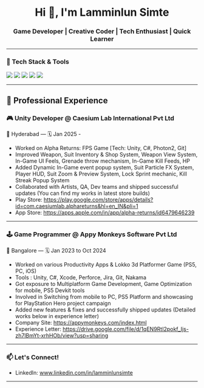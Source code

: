 <h1 align="center">Hi 👋, I'm Lamminlun Simte</h1>
<h3 align="center"> Game Developer | Creative Coder | Tech Enthusiast | Quick Learner</h3>

---

### 🧰 Tech Stack & Tools
<p align="left">
  <img src="https://img.shields.io/badge/Unity-100000?style=for-the-badge&logo=unity&logoColor=white" />
  <img src="https://img.shields.io/badge/C%23-239120?style=for-the-badge&logo=c-sharp&logoColor=white" />
  <img src="https://img.shields.io/badge/C++-00599C?style=for-the-badge&logo=c%2B%2B&logoColor=white" />
  <img src="https://img.shields.io/badge/Git-F05032?style=for-the-badge&logo=git&logoColor=white" />
  <img src="https://img.shields.io/badge/Xcode-1575F9?style=for-the-badge&logo=xcode&logoColor=white" />
</p>

---
## 🏢 Professional Experience

### 🎮 Unity Developer @ Caesium Lab International Pvt Ltd
📍 Hyderabad — 🗓️ Jan 2025 - 

- Worked on Alpha Returns: FPS Game [Tech: Unity, C#, Photon2, Git]
- Improved Weapon, Suit Inventory & Shop System, Weapon View System, In-Game UI Feels, Grenade throw mechanism, In-Game Kill Feeds, HP 
- Added Dynamic In-Game event popup system, Suit Particle FX System, Player HUD, Suit Zoom & Preview System, Lock Sprint mechanic, Kill Streak Popup System
- Collaborated with Artists, QA, Dev teams and shipped successful updates (You can find my works in latest store builds)
- Play Store: https://play.google.com/store/apps/details?id=com.caesiumlab.alphareturns&hl=en_IN&pli=1
- App Store: https://apps.apple.com/in/app/alpha-returns/id6479646239

---

### 🕹️ Game Programmer @ Appy Monkeys Software Pvt Ltd
📍 Bangalore — 🗓️ Jan 2023 to Oct 2024

- Worked on various Productivity Apps & Lokko 3d Platformer Game (PS5, PC, iOS)
- Tools : Unity, C#, Xcode, Perforce, Jira, Git, Nakama
- Got exposure to Multiplatform Game Development, Game Optimization for mobile, PS5 Devkit tools
- Involved in Switching from mobile to PC, PS5 Platform and showcasing for PlayStation Hero project campaign
- Added new features & fixes and successfully shipped updates (Detailed works below in experience letter)
- Company Site: https://appymonkeys.com/index.html
- Experience Letter: https://drive.google.com/file/d/1qEN9RtI2pokf_Ijs-zh7lBmYt-xrhHOb/view?usp=sharing
<!--
### 🕹️ Projects & Games
- 🎯 **[Project Title](https://github.com/your-username/project-repo)** – A short description of what this game/project does.
- 🧩 **[Another Game](https://link-to-game-or-repo)** – Built using [Engine], focused on [Feature].
- 🧠 **[Prototype or Experiment](https://link)** – A gameplay mechanic demo or experimental build.
-->
---

### 📫 Let's Connect!
<!-- Portfolio: [your-portfolio.com](https://your-portfolio.com) -->
- LinkedIn: www.linkedin.com/in/lamminlunsimte
<!-- Itch.io: [Your itch.io](https://your-name.itch.io) -->

---

